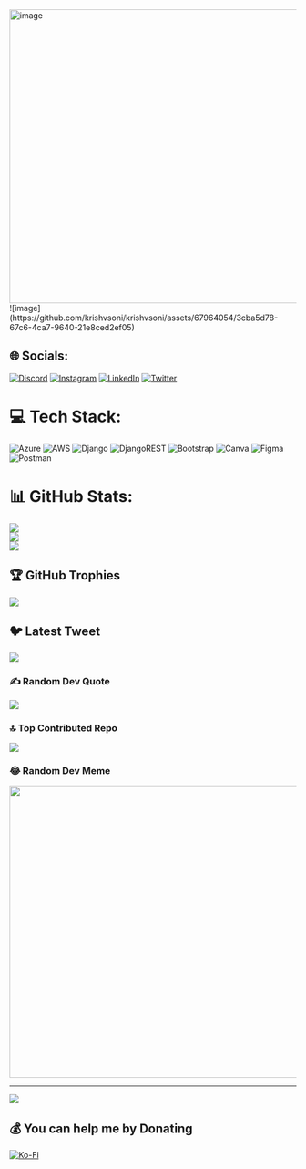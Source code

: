 <img width="515" alt="image" src="https://github.com/krishvsoni/krishvsoni/assets/67964054/8181874c-d283-4e4f-a36e-3d2550f0312b">
![image](https://github.com/krishvsoni/krishvsoni/assets/67964054/3cba5d78-67c6-4ca7-9640-21e8ced2ef05)


## 🌐 Socials:
[![Discord](https://img.shields.io/badge/Discord-%237289DA.svg?logo=discord&logoColor=white)](https://discord.gg/krishvsoni) [![Instagram](https://img.shields.io/badge/Instagram-%23E4405F.svg?logo=Instagram&logoColor=white)](https://instagram.com/krishvsoni) [![LinkedIn](https://img.shields.io/badge/LinkedIn-%230077B5.svg?logo=linkedin&logoColor=white)](https://www.linkedin.com/in/krish-soni-) [![Twitter](https://img.shields.io/badge/Twitter-%231DA1F2.svg?logo=Twitter&logoColor=white)](https://twitter.com/krishvsoni) 

# 💻 Tech Stack:
![Azure](https://img.shields.io/badge/azure-%230072C6.svg?style=for-the-badge&logo=azure-devops&logoColor=white) ![AWS](https://img.shields.io/badge/AWS-%23FF9900.svg?style=for-the-badge&logo=amazon-aws&logoColor=white) ![Django](https://img.shields.io/badge/django-%23092E20.svg?style=for-the-badge&logo=django&logoColor=white) ![DjangoREST](https://img.shields.io/badge/DJANGO-REST-ff1709?style=for-the-badge&logo=django&logoColor=white&color=ff1709&labelColor=gray) ![Bootstrap](https://img.shields.io/badge/bootstrap-%23563D7C.svg?style=for-the-badge&logo=bootstrap&logoColor=white) ![Canva](https://img.shields.io/badge/Canva-%2300C4CC.svg?style=for-the-badge&logo=Canva&logoColor=white) 	![Figma](https://img.shields.io/badge/figma-%23F24E1E.svg?style=for-the-badge&logo=figma&logoColor=white) ![Postman](https://img.shields.io/badge/Postman-FF6C37?style=for-the-badge&logo=postman&logoColor=white)
# 📊 GitHub Stats:
![](https://github-readme-stats.vercel.app/api?username=krishvsoni&theme=dark&hide_border=false&include_all_commits=false&count_private=false)<br/>
![](https://github-readme-streak-stats.herokuapp.com/?user=krishvsoni&theme=dark&hide_border=false)<br/>
![](https://github-readme-stats.vercel.app/api/top-langs/?username=krishvsoni&theme=dark&hide_border=false&include_all_commits=false&count_private=false&layout=compact)

## 🏆 GitHub Trophies
![](https://github-profile-trophy.vercel.app/?username=krishvsoni&theme=tokyonight&no-frame=true&no-bg=false&margin-w=4)

## 🐦 Latest Tweet
[![](https://gtce.itsvg.in/api?username=krishvsoni)](https://github.com/VishwaGauravIn/github-twitter-card-embed)

### ✍️ Random Dev Quote
![](https://quotes-github-readme.vercel.app/api?type=horizontal&theme=dark)

### 🔝 Top Contributed Repo
![](https://github-contributor-stats.vercel.app/api?username=krishvsoni&limit=5&theme=dark&combine_all_yearly_contributions=true)

### 😂 Random Dev Meme
<img src="https://rm.up.railway.app/" width="512px"/>

---
[![](https://visitcount.itsvg.in/api?id=krishvsoni&icon=0&color=12)](https://visitcount.itsvg.in)

  ## 💰 You can help me by Donating
  [![Ko-Fi](https://img.shields.io/badge/Ko--fi-F16061?style=for-the-badge&logo=ko-fi&logoColor=white)](https://ko-fi.com/krishsoni) 

  
<!-- Proudly created with GPRM ( https://gprm.itsvg.in ) -->
